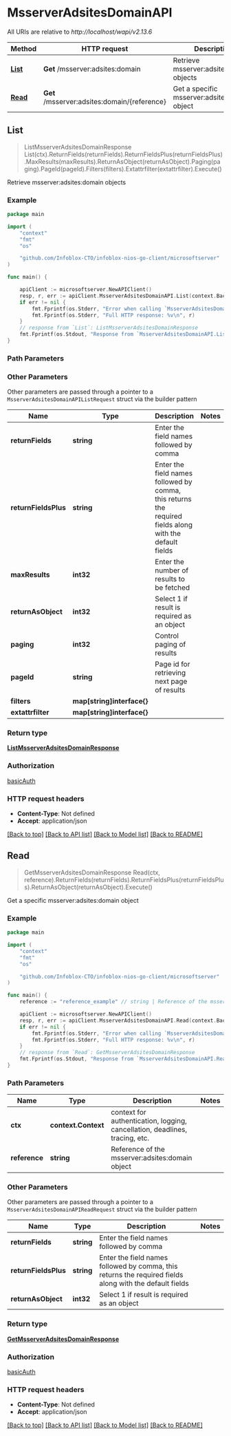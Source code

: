 # MsserverAdsitesDomainAPI

All URIs are relative to *http://localhost/wapi/v2.13.6*

Method | HTTP request | Description
------------- | ------------- | -------------
[**List**](MsserverAdsitesDomainAPI.md#List) | **Get** /msserver:adsites:domain | Retrieve msserver:adsites:domain objects
[**Read**](MsserverAdsitesDomainAPI.md#Read) | **Get** /msserver:adsites:domain/{reference} | Get a specific msserver:adsites:domain object



## List

> ListMsserverAdsitesDomainResponse List(ctx).ReturnFields(returnFields).ReturnFieldsPlus(returnFieldsPlus).MaxResults(maxResults).ReturnAsObject(returnAsObject).Paging(paging).PageId(pageId).Filters(filters).Extattrfilter(extattrfilter).Execute()

Retrieve msserver:adsites:domain objects



### Example

```go
package main

import (
	"context"
	"fmt"
	"os"

	"github.com/Infoblox-CTO/infoblox-nios-go-client/microsoftserver"
)

func main() {

	apiClient := microsoftserver.NewAPIClient()
	resp, r, err := apiClient.MsserverAdsitesDomainAPI.List(context.Background()).Execute()
	if err != nil {
		fmt.Fprintf(os.Stderr, "Error when calling `MsserverAdsitesDomainAPI.List``: %v\n", err)
		fmt.Fprintf(os.Stderr, "Full HTTP response: %v\n", r)
	}
	// response from `List`: ListMsserverAdsitesDomainResponse
	fmt.Fprintf(os.Stdout, "Response from `MsserverAdsitesDomainAPI.List`: %v\n", resp)
}
```

### Path Parameters



### Other Parameters

Other parameters are passed through a pointer to a `MsserverAdsitesDomainAPIListRequest` struct via the builder pattern


Name | Type | Description  | Notes
------------- | ------------- | ------------- | -------------
**returnFields** | **string** | Enter the field names followed by comma | 
**returnFieldsPlus** | **string** | Enter the field names followed by comma, this returns the required fields along with the default fields | 
**maxResults** | **int32** | Enter the number of results to be fetched | 
**returnAsObject** | **int32** | Select 1 if result is required as an object | 
**paging** | **int32** | Control paging of results | 
**pageId** | **string** | Page id for retrieving next page of results | 
**filters** | **map[string]interface{}** |  | 
**extattrfilter** | **map[string]interface{}** |  | 

### Return type

[**ListMsserverAdsitesDomainResponse**](ListMsserverAdsitesDomainResponse.md)

### Authorization

[basicAuth](../README.md#basicAuth)

### HTTP request headers

- **Content-Type**: Not defined
- **Accept**: application/json

[[Back to top]](#) [[Back to API list]](../README.md#documentation-for-api-endpoints)
[[Back to Model list]](../README.md#documentation-for-models)
[[Back to README]](../README.md)


## Read

> GetMsserverAdsitesDomainResponse Read(ctx, reference).ReturnFields(returnFields).ReturnFieldsPlus(returnFieldsPlus).ReturnAsObject(returnAsObject).Execute()

Get a specific msserver:adsites:domain object



### Example

```go
package main

import (
	"context"
	"fmt"
	"os"

	"github.com/Infoblox-CTO/infoblox-nios-go-client/microsoftserver"
)

func main() {
	reference := "reference_example" // string | Reference of the msserver:adsites:domain object

	apiClient := microsoftserver.NewAPIClient()
	resp, r, err := apiClient.MsserverAdsitesDomainAPI.Read(context.Background(), reference).Execute()
	if err != nil {
		fmt.Fprintf(os.Stderr, "Error when calling `MsserverAdsitesDomainAPI.Read``: %v\n", err)
		fmt.Fprintf(os.Stderr, "Full HTTP response: %v\n", r)
	}
	// response from `Read`: GetMsserverAdsitesDomainResponse
	fmt.Fprintf(os.Stdout, "Response from `MsserverAdsitesDomainAPI.Read`: %v\n", resp)
}
```

### Path Parameters


Name | Type | Description  | Notes
------------- | ------------- | ------------- | -------------
**ctx** | **context.Context** | context for authentication, logging, cancellation, deadlines, tracing, etc.
**reference** | **string** | Reference of the msserver:adsites:domain object | 

### Other Parameters

Other parameters are passed through a pointer to a `MsserverAdsitesDomainAPIReadRequest` struct via the builder pattern


Name | Type | Description  | Notes
------------- | ------------- | ------------- | -------------
**returnFields** | **string** | Enter the field names followed by comma | 
**returnFieldsPlus** | **string** | Enter the field names followed by comma, this returns the required fields along with the default fields | 
**returnAsObject** | **int32** | Select 1 if result is required as an object | 

### Return type

[**GetMsserverAdsitesDomainResponse**](GetMsserverAdsitesDomainResponse.md)

### Authorization

[basicAuth](../README.md#basicAuth)

### HTTP request headers

- **Content-Type**: Not defined
- **Accept**: application/json

[[Back to top]](#) [[Back to API list]](../README.md#documentation-for-api-endpoints)
[[Back to Model list]](../README.md#documentation-for-models)
[[Back to README]](../README.md)

